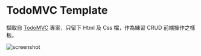 # TodoMVC Template

擷取自 [TodoMVC](http://todomvc.com) 專案，只留下 Html 及 Css 檔，作為練習 CRUD 前端操作之樣板。

![screenshot](http://i.imgur.com/ilUGg0a.png)

